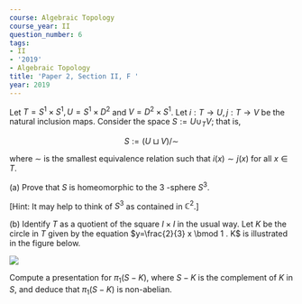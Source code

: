 ```yaml
---
course: Algebraic Topology
course_year: II
question_number: 6
tags:
- II
- '2019'
- Algebraic Topology
title: 'Paper 2, Section II, F '
year: 2019
---
```




Let $T=S^{1} \times S^{1}, U=S^{1} \times D^{2}$ and $V=D^{2} \times S^{1}$. Let $i: T \rightarrow U, j: T \rightarrow V$ be the natural inclusion maps. Consider the space $S:=U \cup_{T} V$; that is,

$$S:=(U \sqcup V) / \sim$$

where $\sim$ is the smallest equivalence relation such that $i(x) \sim j(x)$ for all $x \in T$.

(a) Prove that $S$ is homeomorphic to the 3 -sphere $S^{3}$.

[Hint: It may help to think of $S^{3}$ as contained in $\mathbb{C}^{2}$.]

(b) Identify $T$ as a quotient of the square $I \times I$ in the usual way. Let $K$ be the circle in $T$ given by the equation $y=\frac{2}{3} x \bmod 1 . K$ is illustrated in the figure below.

![](https://cdn.mathpix.com/cropped/2022_04_28_4e0c8ee47065bd7c0e6bg-007.jpg?height=307&width=301&top_left_y=574&top_left_x=476)

Compute a presentation for $\pi_{1}(S-K)$, where $S-K$ is the complement of $K$ in $S$, and deduce that $\pi_{1}(S-K)$ is non-abelian.
